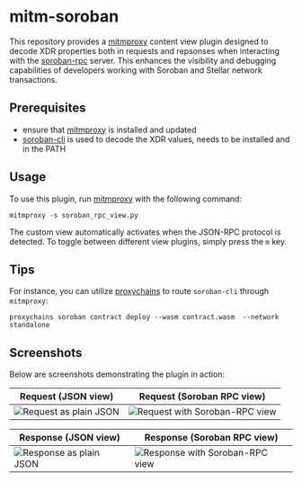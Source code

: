 # mitm-soroban

This repository provides a [mitmproxy](https://github.com/mitmproxy/) content view plugin designed to decode XDR properties both in requests and repsonses when interacting with the [soroban-rpc](https://github.com/stellar/soroban-tools/tree/main/cmd/soroban-rpc) server. This enhances the visibility and debugging capabilities of developers working with Soroban and Stellar network transactions.

## Prerequisites
- ensure that [mitmproxy](https://github.com/mitmproxy/) is installed and updated
- [soroban-cli](https://crates.io/crates/soroban-cli) is used to decode the XDR values, needs to be installed and in the PATH

## Usage
To use this plugin, run [mitmproxy](https://github.com/mitmproxy/) with the following command:
```
mitmproxy -s soroban_rpc_view.py
```
The custom view automatically activates when the JSON-RPC protocol is detected. To toggle between different view plugins, simply press the `m` key. 

## Tips

For instance, you can utilize [proxychains](https://github.com/haad/proxychains) to route `soroban-cli` through `mitmproxy`:
```
proxychains soroban contract deploy --wasm contract.wasm  --network standalone  
```

## Screenshots

Below are screenshots demonstrating the plugin in action:

Request (JSON view) | Request (Soroban RPC view)
--- | ---
![Request as plain JSON][req_json] | ![Request with Soroban-RPC view][req_soroban]

Response (JSON view) | Response (Soroban RPC view)
--- | ---
![Response as plain JSON][res_json] | ![Response with Soroban-RPC view][res_soroban]


[req_json]: https://i.imgur.com/zIqEMft.png
[req_soroban]: https://i.imgur.com/Lrienux.png
[res_json]: https://i.imgur.com/sNfyMLU.png
[res_soroban]: https://i.imgur.com/IkboHkT.png
